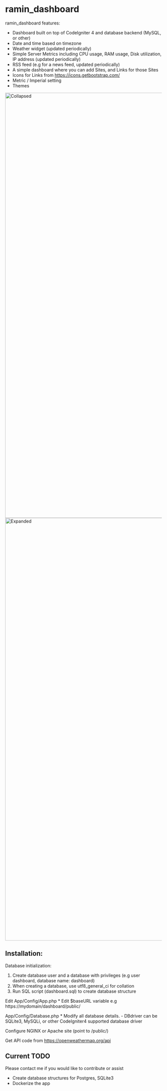# ramin_dashboard
ramin_dashboard features:
* Dashboard built on top of CodeIgniter 4 and database backend (MySQL, or other)
* Date and time based on timezone
* Weather widget (updated periodically)
* Simple Server Metrics including CPU usage, RAM usage, Disk utilization, IP address (updated periodically)
* RSS feed (e.g for a news feed, updated periodically)
* A simple dashboard where you can add Sites, and Links for those Sites
* Icons for Links from https://icons.getbootstrap.com/
* Metric / Imperial setting
* Themes 

<img width="1363" alt="Collapsed" src="https://user-images.githubusercontent.com/249256/131122882-988d768d-980c-4817-b87f-dbd28cb10f12.png">
<img width="1355" alt="Expanded" src="https://user-images.githubusercontent.com/249256/131122895-9e6ed446-186e-4feb-b3a3-bb027ec99310.png">


Installation:
-----------------------------------
Database initialization:
1. Create database user and a database with privileges (e.g user dashboard, database name: dashboard)
2. When creating a database, use utf8_general_ci for collation 	
3. Run SQL script (dashboard.sql) to create database structure

Edit
App/Config/App.php
	* Edit $baseURL variable e.g https://mydomain/dashboard/public/

App/Config/Database.php
	* Modify all database details.
		- DBdriver can be SQLite3, MySQLi, or other CodeIgniter4 supported database driver

Configure NGINX or Apache site (point to /public/)

Get API code from https://openweathermap.org/api


Current TODO 
---------------------------
Please contact me if you would like to contribute or assist
* Create database structures for Postgres, SQLite3
* Dockerize the app

